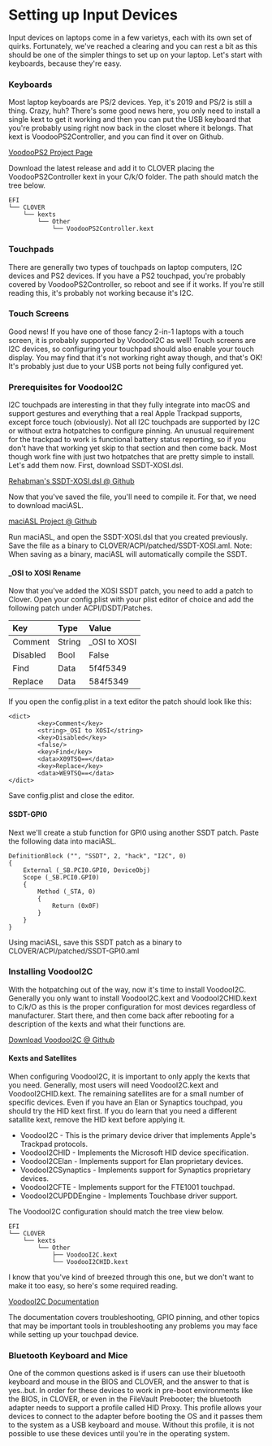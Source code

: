 # Setting up Input Devices

Input devices on laptops come in a few varietys, each with its own set of quirks.  Fortunately, we've reached a clearing and you can rest a bit as this  should be one of the simpler things to set up on your laptop.  Let's start with keyboards, because they're easy.

### Keyboards

Most laptop keyboards are PS/2 devices.  Yep, it's 2019 and PS/2 is still a thing.  Crazy, huh?  There's some good news here, you only need to install a single kext to get it working and then you can put the USB keyboard that you're probably using right now back in the closet where it belongs.  That kext is VoodooPS2Controller, and you can find it over on Github.

[VoodooPS2 Project Page](https://github.com/acidanthera/VoodooPS2)

Download the latest release and add it to CLOVER placing the VoodooPS2Controller kext in your C/k/O folder.  The path should match the tree below.

```text
EFI
└── CLOVER
    └── kexts
        └── Other
            └── VoodooPS2Controller.kext
```

### Touchpads

There are generally two types of touchpads on laptop computers, I2C devices and PS2 devices.  If you have a PS2 touchpad, you're probably covered by VoodooPS2Controller, so reboot and see if it works.  If you're still reading this, it's probably not working because it's I2C.  

### Touch Screens

Good news!  If you have one of those fancy 2-in-1 laptops with a touch screen, it is probably supported by VoodooI2C as well!  Touch screens are I2C devices, so configuring your touchpad should also enable your touch display.  You may find that it's not working right away though, and that's OK!  It's probably just due to your USB ports not being fully configured yet. 

### Prerequisites for VoodooI2C

I2C touchpads are interesting in that they fully integrate into macOS and support gestures and everything that a real Apple Trackpad supports, except force touch \(obviously\).  Not all I2C touchpads are supported by I2C or without extra hotpatches to configure pinning.  An unusual requirement for the trackpad to work is functional battery status reporting, so if you don't have that working yet skip to that section and then come back.  Most though work fine with just two hotpatches that are pretty simple to install.  Let's add them now.  First, download SSDT-XOSI.dsl.

[Rehabman's SSDT-XOSI.dsl @ Github](https://raw.githubusercontent.com/RehabMan/OS-X-Clover-Laptop-Config/master/hotpatch/SSDT-XOSI.dsl)

Now that you've saved the file, you'll need to compile it.  For that, we need to download maciASL.

[maciASL Project @ Github](https://github.com/acidanthera/MaciASL)

Run maciASL, and open the SSDT-XOSI.dsl that you created previously.  Save the file as a binary to CLOVER/ACPI/patched/SSDT-XOSI.aml.  Note: When saving as a binary, maciASL will automatically compile the SSDT.

#### \_OSI to XOSI Rename

Now that you've added the XOSI SSDT patch, you need to add a patch to Clover.  Open your config.plist with your plist editor of choice and add the following patch under ACPI/DSDT/Patches.

| Key | Type | Value |
| :--- | :--- | :--- |
| Comment | String | \_OSI to XOSI |
| Disabled | Bool | False |
| Find | Data | 5f4f5349 |
| Replace | Data | 584f5349  |

If you open the config.plist in a text editor the patch should look like this:

```text
<dict>
        <key>Comment</key>
        <string>_OSI to XOSI</string>
        <key>Disabled</key>
        <false/>
        <key>Find</key>
        <data>X09TSQ==</data>
        <key>Replace</key>
        <data>WE9TSQ==</data>
</dict>
```

Save config.plist and close the editor.

#### SSDT-GPI0

Next we'll create a stub function for GPI0 using another SSDT patch.  Paste the following data into maciASL.

```text
DefinitionBlock ("", "SSDT", 2, "hack", "I2C", 0)
{
    External (_SB.PCI0.GPI0, DeviceObj)
    Scope (_SB.PCI0.GPI0)
    {
        Method (_STA, 0)
        {
            Return (0x0F)
        }
    }
}
```

Using maciASL, save this SSDT patch as a binary to CLOVER/ACPI/patched/SSDT-GPI0.aml

### Installing VoodooI2C

With the hotpatching out of the way, now it's time to install VoodooI2C.  Generally you only want to install VoodooI2C.kext and VoodooI2CHID.kext to C/k/O as this is the proper configuration for most devices regardless of manufacturer.  Start there, and then come back after rebooting for a description of the kexts and what their functions are.

[Download VoodooI2C @ Github](https://github.com/alexandred/VoodooI2C)

#### Kexts and Satellites

When configuring VoodooI2C, it is important to only apply the kexts that you need.  Generally, most users will need VoodooI2C.kext and VoodooI2CHID.kext.  The remaining satellites are for a small number of specific devices.  Even if you have an Elan or Synaptics touchpad, you should try the HID kext first.  If you do learn that you need a different satallite kext, remove the HID kext before applying it.

* VoodooI2C - This is the primary device driver that implements Apple's Trackpad protocols.
* VoodooI2CHID - Implements the Microsoft HID device specification.
* VoodooI2CElan - Implements support for Elan proprietary devices.
* VoodooI2CSynaptics - Implements support for Synaptics proprietary devices.
* VoodooI2CFTE - Implements support for the FTE1001 touchpad.
* VoodooI2CUPDDEngine - Implements Touchbase driver support.

The VoodooI2C configuration should match the tree view below.

```text
EFI
└── CLOVER
    └── kexts
        └── Other
            ├── VoodooI2C.kext
            └── VoodooI2CHID.kext
```

I know that you've kind of breezed through this one, but we don't want to make it too easy, so here's some required reading.

[VoodooI2C Documentation](https://voodooi2c.github.io/#index)

The documentation covers troubleshooting, GPIO pinning, and other topics that may be important tools in troubleshooting any problems you may face while setting up your touchpad device.

### Bluetooth Keyboard and Mice

One of the common questions asked is if users can use their bluetooth keyboard and mouse in the BIOS and CLOVER, and the answer to that is yes..but.  In order for these devices to work in pre-boot environments like the BIOS, in CLOVER, or even in the FileVault Prebooter; the bluetooth adapter needs to support a profile called HID Proxy.  This profile allows your devices to connect to the adapter before booting the OS and it passes them to the system as a USB keyboard and mouse.  Without this profile, it is not possible to use these devices until you're in the operating system.


